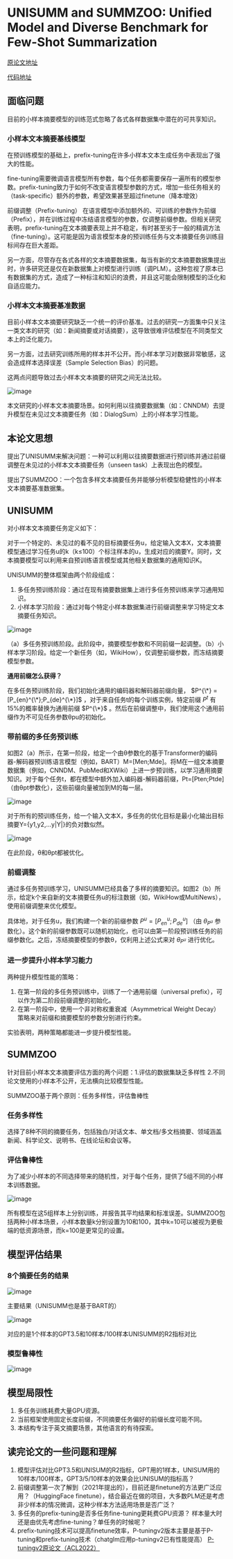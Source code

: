 # UNISUMM and SUMMZOO: Unified Model and Diverse Benchmark for Few-Shot Summarization

[原论文地址](https://aclanthology.org/2023.acl-long.718.pdf)

[代码地址](https://github.com/microsoft/UniSumm)

## 面临问题

目前的小样本摘要模型的训练范式忽略了各式各样数据集中潜在的可共享知识。

### 小样本文本摘要基线模型
在预训练模型的基础上，prefix-tuning在许多小样本文本生成任务中表现出了强大的性能。

fine-tuning需要微调语言模型所有参数，每个任务都需要保存一遍所有的模型参数。prefix-tuning致力于如何不改变语言模型参数的方式，增加一些任务相关的（task-specific）额外的参数，希望效果甚至超过finetune（降本增效）

前缀调整（Prefix-tuning） 在语言模型中添加额外的、可训练的参数作为前缀（Prefix），并在训练过程中冻结语言模型的参数，仅调整前缀参数。但相关研究表明，prefix-tuning在文本摘要表现上并不稳定，有时甚至劣于一般的精调方法（fine-tuning）。这可能是因为语言模型本身的预训练任务与文本摘要任务训练目标间存在巨大差距。

另一方面，尽管存在各式各样的文本摘要数据集，每当有新的文本摘要数据集提出时，许多研究还是仅在新数据集上对模型进行训练（调PLM）。这种忽视了原本已有数据集的方式，造成了一种标注和知识的浪费，并且这可能会限制模型的泛化和自适应能力。

### 小样本文本摘要基准数据
目前小样本文本摘要研究缺乏一个统一的评价基准。过去的研究一方面集中只关注一类文本的研究（如：新闻摘要或对话摘要），这导致很难评估模型在不同类型文本上的泛化能力。

另一方面，过去研究训练所用的样本并不公开。而小样本学习对数据非常敏感，这会造成样本选择误差（Sample Selection Bias）的问题。

这两点问题导致过去小样本文本摘要的研究之间无法比较。

![image](1.png)

本文研究的小样本文本摘要场景。如何利用以往摘要数据集（如：CNNDM）去提升模型在未见过文本摘要任务（如：DialogSum）上的小样本学习性能。

## 本论文思想
提出了UNISUMM来解决问题：一种可以利用以往摘要数据进行预训练并通过前缀调整在未见过的小样本文本摘要任务（unseen task）上表现出色的模型。

提出了SUMMZOO：一个包含多样文本摘要任务并能够分析模型稳健性的小样本文本摘要基准数据集。

## UNISUMM

对小样本文本摘要任务定义如下：

对于一个特定的、未见过的看不见的目标摘要任务u，给定输入文本X，文本摘要模型通过学习任务u的k（k≤100）个标注样本的u，生成对应的摘要Y。同时，文本摘要模型可以利用来自预训练语言模型或其他相关数据集的通用知识K。

UNISUMM的整体框架由两个阶段组成：
1. 多任务预训练阶段：通过在现有摘要数据集上进行多任务预训练来学习通用知识。
2. 小样本学习阶段：通过对每个特定小样本数据集进行前缀调整来学习特定文本摘要任务知识。

![image](2.png)

（a）多任务预训练阶段。此阶段中，摘要模型参数和不同前缀一起调整。（b）小样本学习阶段。给定一个新任务（如，WikiHow），仅调整前缀参数，而冻结摘要模型参数。

**通用前缀怎么获得？**

在多任务预训练阶段，我们初始化通用的编码器和解码器前缀向量，
$P^{\*} = [P_{en}^{\*};P_{de}^{\*}]$
，对于来自任务t的每个训练实例，特定前缀
$P^{t}$
有15%的概率替换为通用前缀
$P^{\*}$
。然后在前缀调整中，我们使用这个通用前缀作为不可见任务参数θpu的初始化。


### 带前缀的多任务预训练

如图2（a）所示，在第一阶段，给定一个由θ参数化的基于Transformer的编码器-解码器预训练语言模型（例如，BART）M=[Men;Mde]。将M在一组文本摘要数据集（例如，CNNDM、PubMed和XWiki）上进一步预训练，以学习通用摘要知识。对于每个任务t，都在模型中额外加入编码器-解码器前缀，Pt=[Pten;Ptde]（由θpt参数化），这些前缀向量被加到M的每一层。

![image](3.png)

对于所有的预训练任务，给一个输入文本X，多任务的优化目标是最小化输出目标摘要Y={y1,y2,...y|Y|}的负对数似然。

![image](4.png)

在此阶段，θ和θpt都被优化。

### 前缀调整
通过多任务预训练学习，UNISUMM已经具备了多样的摘要知识。如图2（b）所示，给定k个来自新的文本摘要任务u的标注数据（如，WikiHow或MultiNews），使用前缀调整来优化模型。

具体地，对于任务u，我们构建一个新的前缀参数
$P^{u} = [P_{en}^{u};P_{de}^{u}]$
（由
$θ_{P^{u}}$
参数化）。这个新的前缀参数既可以随机初始化，也可以由第一阶段预训练任务的前缀参数化。之后，冻结摘要模型的参数θ，仅利用上述公式来对
$θ_{P^{u}}$
进行优化。

### 进一步提升小样本学习能力
两种提升模型性能的策略：

1. 在第一阶段的多任务预训练中，训练了一个通用前缀（universal prefix），可以作为第二阶段前缀调整的初始化。
2. 在第一阶段中，使用一个非对称权重衰减（Asymmetrical Weight Decay）策略来对前缀和摘要模型的参数分别进行约束。

实验表明，两种策略都能进一步提升模型性能。

## SUMMZOO
针对目前小样本文本摘要评估方面的两个问题：1.评估的数据集缺乏多样性 2.不同论文使用的小样本不公开，无法横向比较模型性能。

SUMMZOO基于两个原则：任务多样性，评估鲁棒性

### 任务多样性
选择了8种不同的摘要任务，包括独白/对话文本、单文档/多文档摘要、领域涵盖新闻、科学论文、说明书、在线论坛和会议等。

### 评估鲁棒性
为了减少小样本的不同选择带来的随机性，对于每个任务，提供了5组不同的小样本训练数据。

![image](5.png)

所有模型在这5组样本上分别训练，并报告其平均结果和标准误差。SUMMZOO包括两种小样本场景，小样本数量k分别设置为10和100，其中k=10可以被视为更极端的低资源场景，而k=100是更常见的设置。

## 模型评估结果
### 8个摘要任务的结果
![image](6.png)

主要结果（UNISUMM也是基于BART的）

![image](7.png)

对应的是1个样本的GPT3.5和10样本/100样本UNISUMM的R2指标对比

### 模型鲁棒性

![image](8.png)

## 模型局限性
1. 多任务训练耗费大量GPU资源。
2. 当前框架使用固定长度前缀，不同摘要任务偏好的前缀长度可能不同。
3. 本结构专注于英文摘要场景，其他语言的有待探索。

## 读完论文的一些问题和理解
1. 模型评估对比GPT3.5和UNISUM的R2指标，GPT用的1样本，UNISUM用的10样本/100样本，GPT3/5/10样本的效果会比UNISUM的指标高？
2. 前缀调整第一次了解到（2021年提出的），目前还是finetune的方法更广泛应用？（HuggingFace finetune），结合最近在做的项目，大多数PLM还是考虑非少样本的情况微调，这种少样本方法适用场景是否广泛？
3. 多任务的prefix-tuning是否多任务fine-tuning更耗费GPU资源？ 样本量大时还是由优先考虑fine-tuning？单任务的时候呢？
4. prefix-tuning技术可以提高finetune效率，P-tuningv2版本主要是基于P-tuning和prefix-tuning技术（chatglm应用p-tuningv2已有性能提高）  [P-tuningv2原论文（ACL2022）](https://arxiv.org/pdf/2110.07602.pdf)
